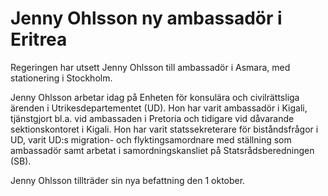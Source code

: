 # Jenny Ohlsson ny ambassadör i Eritrea

Regeringen har utsett Jenny Ohlsson till ambassadör i Asmara, med stationering i Stockholm.

Jenny Ohlsson arbetar idag på Enheten för konsulära och civilrättsliga ärenden i Utrikesdepartementet (UD). Hon har varit ambassadör i Kigali, tjänstgjort bl.a. vid ambassaden i Pretoria och tidigare vid dåvarande sektionskontoret i Kigali. Hon har varit statssekreterare för biståndsfrågor i UD, varit UD:s migration- och flyktingsamordnare med ställning som ambassadör samt arbetat i samordningskansliet på Statsrådsberedningen (SB).

Jenny Ohlsson tillträder sin nya befattning den 1 oktober.
